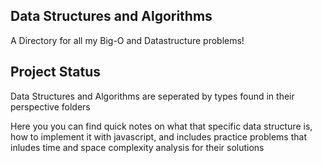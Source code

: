 ## Data Structures and Algorithms

A Directory for all my Big-O and Datastructure problems!


## Project Status

Data Structures and Algorithms are seperated by types found in their perspective folders

Here you you can find quick notes on what that specific data structure is, how to implement it with javascript, and includes practice problems that inludes time and space complexity analysis for their solutions

